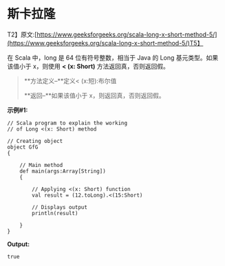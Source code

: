 # 斯卡拉隆

T2】原文:[https://www.geeksforgeeks.org/scala-long-x-short-method-5/](https://www.geeksforgeeks.org/scala-long-x-short-method-5/)T5】

在 Scala 中，long 是 64 位有符号整数，相当于 Java 的 Long 基元类型。如果该值小于 x，则使用 **< (x: Short)** 方法返回真，否则返回假。

> **方法定义–**定义< (x:短):布尔值
> 
> **返回–**如果该值小于 x，则返回真，否则返回假。

**示例#1:**

```
// Scala program to explain the working 
// of Long <(x: Short) method

// Creating object
object GfG
{ 

    // Main method
    def main(args:Array[String])
    {

        // Applying <(x: Short) function
        val result = (12.toLong).<(15:Short)

        // Displays output
        println(result)

    }
} 
```

**Output:**

```
true

```